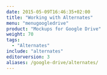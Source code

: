 ```yaml
---
date: 2015-05-09T16:46:35+02:00
title: "Working with Alternates"
menu: "menugoogledrive"
product: "Mockups for Google Drive"
weight: 70
tags:
  - "Alternates"
include: "alternates"
editorversion: 3
aliases: /google-drive/alternates/
---
```

